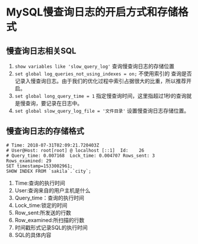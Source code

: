 # MySQL慢查询日志的开启方式和存储格式

## 慢查询日志相关SQL

1. `show variables like 'slow_query_log'` 查询慢查询日志的存储位置
2. `set global log_queries_not_using_indexes = on;` 不使用索引的 查询是否记录入慢查询日志。由于我们的优化过程中索引占据很大的比重，所以推荐开启。
3. `set global long_query_time = 1` 指定慢查询时间，这里指超过1秒的查询就是慢查询，要记录在日志中。
4. `set global slow_query_log_file = '文件目录'` 设置慢查询日志存储位置。

## 慢查询日志的存储格式

    # Time: 2018-07-31T02:09:21.720403Z
    # User@Host: root[root] @ localhost [::1]  Id:    26
    # Query_time: 0.007168  Lock_time: 0.004707 Rows_sent: 3  Rows_examined: 29
    SET timestamp=1533002961;
    SHOW INDEX FROM `sakila`.`city`;

1. Time:查询的执行时间
2. User:查询来自的用户主机是什么
3. Query_time：查询的执行时间
4. Lock_time:锁定的时间
5. Row_sent:所发送的行数
6. Row_examined:所扫描的行数
7. 时间戳形式记录SQL的执行时间
8. SQL的具体内容